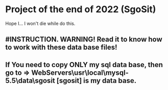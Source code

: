 # Project of the end of 2022 (SgoSit)
Hope I... I won't die while do this.

#INSTRUCTION. WARNING! Read it to know how to work with these data base files!
---------------------------------------------------------------------------------------------------
If You need to copy ONLY my sql data base, then go to => WebServers\usr\local\mysql-5.5\data\sgosit
[sgosit] is my data base.
---------------------------------------------------------------------------------------------------
